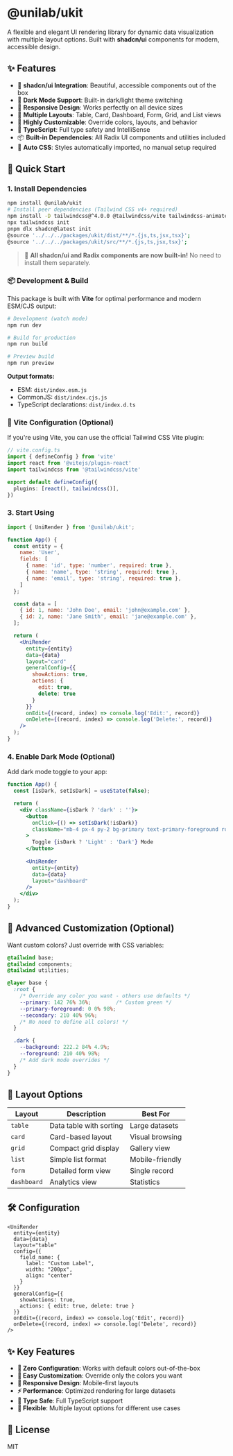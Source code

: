 # @unilab/ukit

A flexible and elegant UI rendering library for dynamic data visualization with multiple layout options. Built with **shadcn/ui** components for modern, accessible design.

## ✨ Features

- 🎨 **shadcn/ui Integration**: Beautiful, accessible components out of the box
- 🌙 **Dark Mode Support**: Built-in dark/light theme switching
- 📱 **Responsive Design**: Works perfectly on all device sizes
- 🎯 **Multiple Layouts**: Table, Card, Dashboard, Form, Grid, and List views
- 🔧 **Highly Customizable**: Override colors, layouts, and behavior
- 🚀 **TypeScript**: Full type safety and IntelliSense
- 📦 **Built-in Dependencies**: All Radix UI components and utilities included
- 🎨 **Auto CSS**: Styles automatically imported, no manual setup required

## 🚀 Quick Start

### 1. Install Dependencies

```bash
npm install @unilab/ukit
# Install peer dependencies (Tailwind CSS v4+ required)
npm install -D tailwindcss@^4.0.0 @tailwindcss/vite tailwindcss-animate
npx tailwindcss init
pnpm dlx shadcn@latest init
@source '../../../packages/ukit/dist/**/*.{js,ts,jsx,tsx}'; 
@source '../../../packages/ukit/src/**/*.{js,ts,jsx,tsx}';
```

> 🎉 **All shadcn/ui and Radix components are now built-in!** No need to install them separately.

### 📦 Development & Build

This package is built with **Vite** for optimal performance and modern ESM/CJS output:

```bash
# Development (watch mode)
npm run dev

# Build for production
npm run build

# Preview build
npm run preview
```

**Output formats:**
- ESM: `dist/index.esm.js`
- CommonJS: `dist/index.cjs.js`
- TypeScript declarations: `dist/index.d.ts`

### 🔧 Vite Configuration (Optional)

If you're using Vite, you can use the official Tailwind CSS Vite plugin:

```typescript
// vite.config.ts
import { defineConfig } from 'vite'
import react from '@vitejs/plugin-react'
import tailwindcss from '@tailwindcss/vite'

export default defineConfig({
  plugins: [react(), tailwindcss()],
})
```

### 3. Start Using

```jsx
import { UniRender } from '@unilab/ukit';

function App() {
  const entity = {
    name: 'User',
    fields: [
      { name: 'id', type: 'number', required: true },
      { name: 'name', type: 'string', required: true },
      { name: 'email', type: 'string', required: true },
    ]
  };

  const data = [
    { id: 1, name: 'John Doe', email: 'john@example.com' },
    { id: 2, name: 'Jane Smith', email: 'jane@example.com' },
  ];

  return (
    <UniRender
      entity={entity}
      data={data}
      layout="card"
      generalConfig={{
        showActions: true,
        actions: {
          edit: true,
          delete: true
        }
      }}
      onEdit={(record, index) => console.log('Edit:', record)}
      onDelete={(record, index) => console.log('Delete:', record)}
    />
  );
}
```

### 4. Enable Dark Mode (Optional)

Add dark mode toggle to your app:

```jsx
function App() {
  const [isDark, setIsDark] = useState(false);

  return (
    <div className={isDark ? 'dark' : ''}>
      <button 
        onClick={() => setIsDark(!isDark)}
        className="mb-4 px-4 py-2 bg-primary text-primary-foreground rounded-lg"
      >
        Toggle {isDark ? 'Light' : 'Dark'} Mode
      </button>
      
      <UniRender
        entity={entity}
        data={data}
        layout="dashboard"
      />
    </div>
  );
}
```

## 🎨 Advanced Customization (Optional)

Want custom colors? Just override with CSS variables:

```css
@tailwind base;
@tailwind components;
@tailwind utilities;

@layer base {
  :root {
    /* Override any color you want - others use defaults */
    --primary: 142 76% 36%;        /* Custom green */
    --primary-foreground: 0 0% 98%;
    --secondary: 210 40% 96%;
    /* No need to define all colors! */
  }

  .dark {
    --background: 222.2 84% 4.9%;
    --foreground: 210 40% 98%;
    /* Add dark mode overrides */
  }
}
```

## 📱 Layout Options

| Layout | Description | Best For |
|--------|-------------|----------|
| `table` | Data table with sorting | Large datasets |
| `card` | Card-based layout | Visual browsing |
| `grid` | Compact grid display | Gallery view |
| `list` | Simple list format | Mobile-friendly |
| `form` | Detailed form view | Single record |
| `dashboard` | Analytics view | Statistics |

## 🛠️ Configuration

```tsx
<UniRender
  entity={entity}
  data={data}
  layout="table"
  config={{
    field_name: {
      label: "Custom Label",
      width: "200px",
      align: "center"
    }
  }}
  generalConfig={{
    showActions: true,
    actions: { edit: true, delete: true }
  }}
  onEdit={(record, index) => console.log('Edit', record)}
  onDelete={(record, index) => console.log('Delete', record)}
/>
```

## ✨ Key Features

- **🚀 Zero Configuration**: Works with default colors out-of-the-box
- **🎨 Easy Customization**: Override only the colors you want
- **📱 Responsive Design**: Mobile-first layouts
- **⚡ Performance**: Optimized rendering for large datasets
- **🔧 Type Safe**: Full TypeScript support
- **🎯 Flexible**: Multiple layout options for different use cases

## 📄 License

MIT 